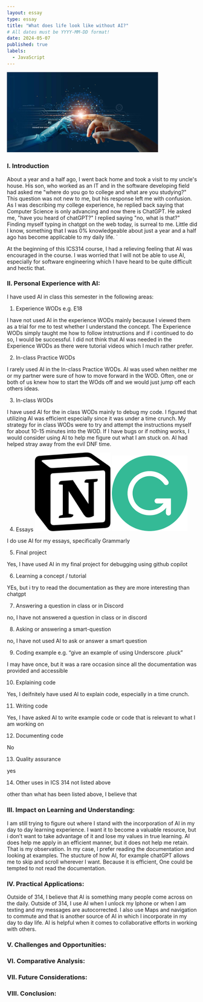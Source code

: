 ```yaml
---
layout: essay
type: essay
title: "What does life look like without AI?"
# All dates must be YYYY-MM-DD format!
date: 2024-05-07
published: true
labels:
  - JavaScript
---
```

<img width="400px" class="rounded float-start pe-4" src="../img/AI.jpeg">

### I. Introduction
About a year and a half ago, I went back home and took a visit to my uncle's house. His son, who worked as an IT and in the software developing field had asked me "where do you go to college and what are you studying?" This question was not new to me, but his response left me with confusion. As I was describing my college experience, he replied back saying that Computer Science is only advancing and now there is ChatGPT. He asked me, "have you heard of chatGPT?" I replied saying "no, what is that?" Finding myself typing in chatgpt on the web today, is surreal to me. Little did I know, something that I was 0% knowledgeable about just a year and a half ago has become applicable to my daily life. `

At the beginning of this ICS314 course, I had a relieving feeling that AI was encouraged in the course. I was worried that I will not be able to use AI, especially for software engineering which I have heard to be quite difficult and hectic that.


### II. Personal Experience with AI:
I have used AI in class this semester in the following areas:

  1. Experience WODs e.g. E18

I have not used AI in the experience WODs mainly because I viewed them as a trial for me to test whether I understand the concept. The Experience WODs simply taught me how to follow intstructions and if i continued to do so, I would be successful. I did not think that AI was needed in the Experience WODs as there were tutorial videos which I much rather prefer.

  2. In-class Practice WODs

I rarely used AI in the In-class Practice WODs. AI was used when neither me or my partner were sure of how to move forward in the WOD. Often, one or both of us knew how to start the WOds off and we would just jump off each others ideas.

  3. In-class WODs

I have used AI for the in class WODs mainly to debug my code. I figured that utilizing AI was efficient especially since it was under a time crunch. My strategy for in class WODs were to try and attempt the instructions myself for about 10-15 minutes into the WOD. If I have bugs or if nothing works, I would consider using AI to help me figure out what I am stuck on. AI had helped stray away from the evil DNF time.

  4. Essays <img width="200px" class="rounded float-start pe-4" src="../img/notion.png"> <img width="200px" class="rounded float-start pe-4" src="../img/grammarly1.png">

I do use AI for my essays, specifically Grammarly 

  5. Final project

Yes, I have used AI in my final project for debugging using github copilot

  6. Learning a concept / tutorial

YEs, but i try to read the documentation as they are more interesting than chatgpt

  7. Answering a question in class or in Discord

no, I have not answered a question in class or in discord 

  8. Asking or answering a smart-question

no, I have not used AI to ask or answer a smart question

  9. Coding example e.g. “give an example of using Underscore .pluck”

I may have once, but it was a rare occasion since all the documentation was provided and accessible 

  10. Explaining code

Yes, I deifnitely have used AI to explain code, especially in a time crunch. 

  11. Writing code

Yes, I have asked AI to write example code or code that is relevant to what I am working on 

  12. Documenting code

No

  13. Quality assurance

yes

  14. Other uses in ICS 314 not listed above

other than what has been listed above, I believe that 


### III. Impact on Learning and Understanding:
I am still trying to figure out where I stand with the incorporation of AI in my day to day learning experience. I want it to become a valuable resource, but i don’t want to take advantage of it and lose my values in true learning. AI does help me apply in an efficient manner, but it does not help me retain. That is my observation. In my case, I prefer reading the documentation and looking at examples. The stucture of how AI, for example chatGPT allows me to skip and scroll wherever I want. Because it is efficient, One could be tempted to not read the documentation. 

### IV. Practical Applications:
Outside of 314, I believe that AI is something many people come across on the daily. Outside of 314, I use AI when I unlock my Iphone or when I am texting and my messages are autocorrected. I also use Maps and navigation to commute and that is another source of AI in which I incorporate in my day to day life. AI is helpful when it comes to collaborative efforts in working with others. 

### V. Challenges and Opportunities:


### VI. Comparative Analysis:


### VII. Future Considerations:


### VIII. Conclusion:
